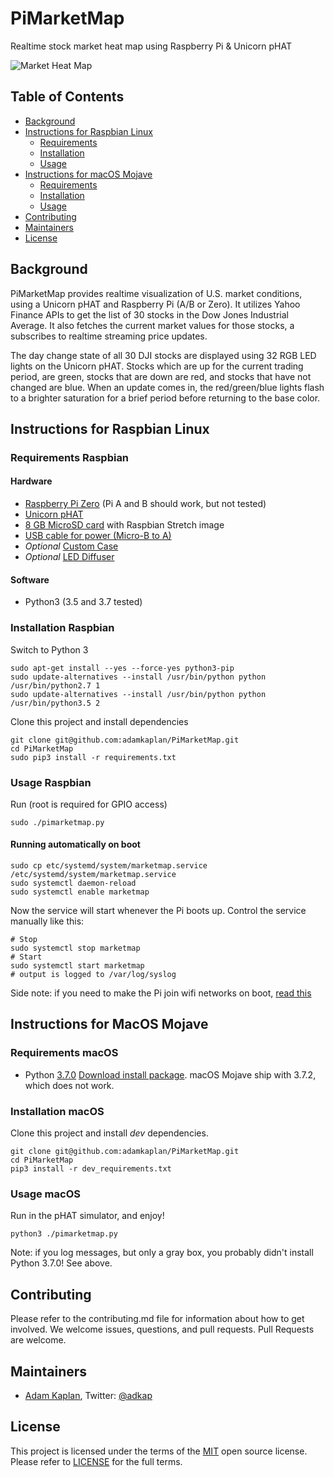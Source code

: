 # PiMarketMap

Realtime stock market heat map using Raspberry Pi &amp; Unicorn pHAT

![Market Heat Map](https://github.com/storage/user/12445/files/6eee7b00-4cc2-11e9-888b-120b57a6fcbf)

## Table of Contents

- [Background](#background)
- [Instructions for Raspbian Linux](#instructions-for-raspbian-linux)
  - [Requirements](#requirements-raspbian)
  - [Installation](#installation-raspbian)
  - [Usage](#usage-raspbian)
- [Instructions for macOS Mojave](#instructions-for-macos-mojave)
  - [Requirements](#requirements-macos)
  - [Installation](#installation-macos)
  - [Usage](#usage-macos)
- [Contributing](#contributing)
- [Maintainers](#maintainers)
- [License](#license)

## Background

PiMarketMap provides realtime visualization of U.S. market conditions, using a Unicorn pHAT and Raspberry Pi (A/B or Zero). It utilizes Yahoo Finance APIs to get the list of 30 stocks in the Dow Jones Industrial Average. It also fetches the current market values for those stocks, a subscribes to realtime streaming price updates.

The day change state of all 30 DJI stocks are displayed using 32 RGB LED lights on the Unicorn pHAT. Stocks which are up for the current trading period, are green, stocks that are down are red, and stocks that have not changed are blue. When an update comes in, the red/green/blue lights flash to a  brighter saturation for a brief period before returning to the base color.

## Instructions for Raspbian Linux

### Requirements Raspbian

#### Hardware
- [Raspberry Pi Zero](https://www.raspberrypi.org/products/raspberry-pi-zero-w/) (Pi A and B should work, but not tested)
- [Unicorn pHAT](https://shop.pimoroni.com/products/unicorn-phat#description)
- [8 GB MicroSD card](https://www.microcenter.com/product/486146/micro-center-16gb-microsdhc-class-10-flash-memory-card) with Raspbian Stretch image
- [USB cable for power (Micro-B to A)](https://www.microcenter.com/product/485276/usb-20-(type-a)-to-micro-usb-(type-b)-male-cable-3-ft---black)
- _Optional_ [Custom Case](https://www.c4labs.com/product/zebra-zero-heatsink-case-raspberry-pi-zero-zero-w-color-options/)
- _Optional_ [LED Diffuser](https://shop.pimoroni.com/products/phat-diffuser)

#### Software
- Python3 (3.5 and 3.7 tested)

### Installation Raspbian

Switch to Python 3
```
sudo apt-get install --yes --force-yes python3-pip
sudo update-alternatives --install /usr/bin/python python /usr/bin/python2.7 1
sudo update-alternatives --install /usr/bin/python python /usr/bin/python3.5 2
```

Clone this project and install dependencies
```
git clone git@github.com:adamkaplan/PiMarketMap.git
cd PiMarketMap
sudo pip3 install -r requirements.txt
```

### Usage Raspbian

Run (root is required for GPIO access)
```
sudo ./pimarketmap.py
```

#### Running automatically on boot

```
sudo cp etc/systemd/system/marketmap.service /etc/systemd/system/marketmap.service
sudo systemctl daemon-reload
sudo systemctl enable marketmap
```

Now the service will start whenever the Pi boots up. Control the service manually like this:
```
# Stop
sudo systemctl stop marketmap
# Start
sudo systemctl start marketmap
# output is logged to /var/log/syslog
```

Side note: if you need to make the Pi join wifi networks on boot, [read this](https://learn.adafruit.com/adafruits-raspberry-pi-lesson-3-network-setup/setting-up-wifi-with-occidentalis)

## Instructions for MacOS Mojave

### Requirements macOS

- Python [3.7.0](https://github.com/pygame/pygame/issues/555#issuecomment-471258085) [Download install package](https://www.python.org/ftp/python/3.7.0/python-3.7.0-macosx10.9.pkg). macOS Mojave ship with 3.7.2, which does not work.

### Installation macOS

Clone this project and install *dev* dependencies.
```
git clone git@github.com:adamkaplan/PiMarketMap.git
cd PiMarketMap
pip3 install -r dev_requirements.txt
```
### Usage macOS

Run in the pHAT simulator, and enjoy!
```
python3 ./pimarketmap.py
```

Note: if you log messages, but only a gray box, you probably didn't install Python 3.7.0! See above.

## Contributing
Please refer to the contributing.md file for information about how to get involved. We welcome issues, questions, and pull requests. Pull Requests are welcome.

## Maintainers

- [Adam Kaplan](https://github.com/adamkaplan), Twitter: [@adkap](https://twitter.com/adkap)

## License

This project is licensed under the terms of the [MIT](LICENSE-MIT) open source license. Please refer to [LICENSE](LICENSE) for the full terms.
